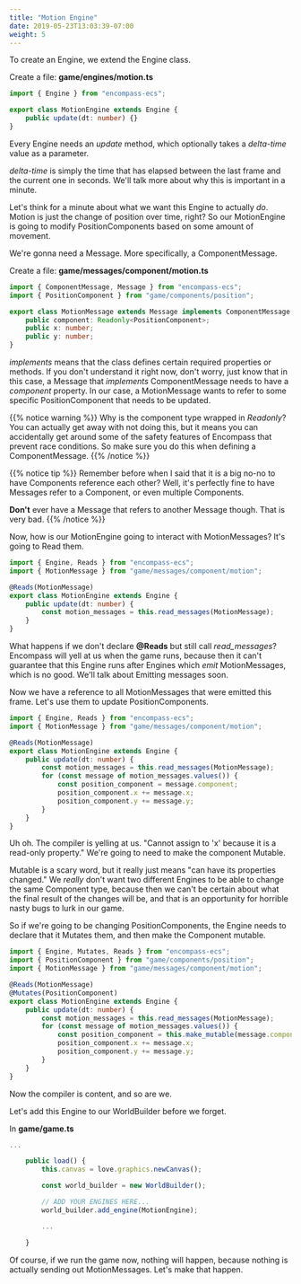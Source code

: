 ```yaml
---
title: "Motion Engine"
date: 2019-05-23T13:03:39-07:00
weight: 5
---
```


To create an Engine, we extend the Engine class.

Create a file: **game/engines/motion.ts**

```ts
import { Engine } from "encompass-ecs";

export class MotionEngine extends Engine {
    public update(dt: number) {}
}
```

Every Engine needs an *update* method, which optionally takes a *delta-time* value as a parameter.

*delta-time* is simply the time that has elapsed between the last frame and the current one in seconds. We'll talk more about why this is important in a minute.

Let's think for a minute about what we want this Engine to actually *do*. Motion is just the change of position over time, right? So our MotionEngine is going to modify PositionComponents based on some amount of movement.

We're gonna need a Message. More specifically, a ComponentMessage.

Create a file: **game/messages/component/motion.ts**

```ts
import { ComponentMessage, Message } from "encompass-ecs";
import { PositionComponent } from "game/components/position";

export class MotionMessage extends Message implements ComponentMessage {
    public component: Readonly<PositionComponent>;
    public x: number;
    public y: number;
}
```

*implements* means that the class defines certain required properties or methods. If you don't understand it right now, don't worry, just know that in this case, a Message that *implements* ComponentMessage needs to have a *component* property. In our case, a MotionMessage wants to refer to some specific PositionComponent that needs to be updated.

{{% notice warning %}}
Why is the component type wrapped in *Readonly*? You can actually get away with not doing this, but it means you can accidentally get around some of the safety features of Encompass that prevent race conditions. So make sure you do this when defining a ComponentMessage.
{{% /notice %}}

{{% notice tip %}}
Remember before when I said that it is a big no-no to have Components reference each other? Well, it's perfectly fine to have Messages refer to a Component, or even multiple Components.

**Don't** ever have a Message that refers to another Message though. That is very bad.
{{% /notice %}}

Now, how is our MotionEngine going to interact with MotionMessages? It's going to Read them.

```ts
import { Engine, Reads } from "encompass-ecs";
import { MotionMessage } from "game/messages/component/motion";

@Reads(MotionMessage)
export class MotionEngine extends Engine {
    public update(dt: number) {
        const motion_messages = this.read_messages(MotionMessage);
    }
}
```

What happens if we don't declare **@Reads** but still call *read_messages*? Encompass will yell at us when the game runs, because then it can't guarantee that this Engine runs after Engines which *emit* MotionMessages, which is no good. We'll talk about Emitting messages soon.

Now we have a reference to all MotionMessages that were emitted this frame. Let's use them to update PositionComponents.

```ts
import { Engine, Reads } from "encompass-ecs";
import { MotionMessage } from "game/messages/component/motion";

@Reads(MotionMessage)
export class MotionEngine extends Engine {
    public update(dt: number) {
        const motion_messages = this.read_messages(MotionMessage);
        for (const message of motion_messages.values()) {
            const position_component = message.component;
            position_component.x += message.x;
            position_component.y += message.y;
        }
    }
}
```

Uh oh. The compiler is yelling at us. "Cannot assign to 'x' because it is a read-only property." We're going to need to make the component Mutable.

Mutable is a scary word, but it really just means "can have its properties changed." We *really* don't want two different Engines to be able to change the same Component type, because then we can't be certain about what the final result of the changes will be, and that is an opportunity for horrible nasty bugs to lurk in our game.

So if we're going to be changing PositionComponents, the Engine needs to declare that it Mutates them, and then make the Component mutable.

```ts
import { Engine, Mutates, Reads } from "encompass-ecs";
import { PositionComponent } from "game/components/position";
import { MotionMessage } from "game/messages/component/motion";

@Reads(MotionMessage)
@Mutates(PositionComponent)
export class MotionEngine extends Engine {
    public update(dt: number) {
        const motion_messages = this.read_messages(MotionMessage);
        for (const message of motion_messages.values()) {
            const position_component = this.make_mutable(message.component);
            position_component.x += message.x;
            position_component.y += message.y;
        }
    }
}
```

Now the compiler is content, and so are we.

Let's add this Engine to our WorldBuilder before we forget.

In **game/game.ts**

```ts
...

    public load() {
        this.canvas = love.graphics.newCanvas();

        const world_builder = new WorldBuilder();

        // ADD YOUR ENGINES HERE...
        world_builder.add_engine(MotionEngine);

        ...

    }
```

Of course, if we run the game now, nothing will happen, because nothing is actually sending out MotionMessages. Let's make that happen.
